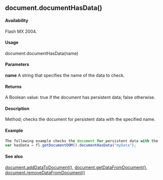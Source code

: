 ## document.documentHasData()

#### Availability

Flash MX 2004.

#### Usage

document.documentHasData(name)

#### Parameters

**name** A string that specifies the name of the data to check.

#### Returns

A Boolean value: true if the document has persistent data; false otherwise.

#### Description

Method; checks the document for persistent data with the specified name.

#### Example

```javascript
The following example checks the document for persistent data with the name "myData": 
var hasData = fl.getDocumentDOM().documentHasData("myData");

```
#### See also

[document.addDataToDocument()](../Document_object/documen1.md), [document.getDataFromDocument()](../Document_object/docume76.md), [document.removeDataFromDocument()](../Document_object/docum250.md)
